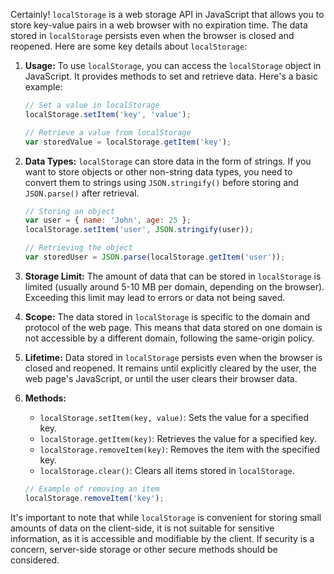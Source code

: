 Certainly! `localStorage` is a web storage API in JavaScript that allows you to store key-value pairs in a web browser with no expiration time. The data stored in `localStorage` persists even when the browser is closed and reopened. Here are some key details about `localStorage`:

1. **Usage:**
   To use `localStorage`, you can access the `localStorage` object in JavaScript. It provides methods to set and retrieve data. Here's a basic example:

   ```javascript
   // Set a value in localStorage
   localStorage.setItem('key', 'value');

   // Retrieve a value from localStorage
   var storedValue = localStorage.getItem('key');
   ```

2. **Data Types:**
   `localStorage` can store data in the form of strings. If you want to store objects or other non-string data types, you need to convert them to strings using `JSON.stringify()` before storing and `JSON.parse()` after retrieval.

   ```javascript
   // Storing an object
   var user = { name: 'John', age: 25 };
   localStorage.setItem('user', JSON.stringify(user));

   // Retrieving the object
   var storedUser = JSON.parse(localStorage.getItem('user'));
   ```

3. **Storage Limit:**
   The amount of data that can be stored in `localStorage` is limited (usually around 5-10 MB per domain, depending on the browser). Exceeding this limit may lead to errors or data not being saved.

4. **Scope:**
   The data stored in `localStorage` is specific to the domain and protocol of the web page. This means that data stored on one domain is not accessible by a different domain, following the same-origin policy.

5. **Lifetime:**
   Data stored in `localStorage` persists even when the browser is closed and reopened. It remains until explicitly cleared by the user, the web page's JavaScript, or until the user clears their browser data.

6. **Methods:**
   - `localStorage.setItem(key, value)`: Sets the value for a specified key.
   - `localStorage.getItem(key)`: Retrieves the value for a specified key.
   - `localStorage.removeItem(key)`: Removes the item with the specified key.
   - `localStorage.clear()`: Clears all items stored in `localStorage`.

   ```javascript
   // Example of removing an item
   localStorage.removeItem('key');
   ```

It's important to note that while `localStorage` is convenient for storing small amounts of data on the client-side, it is not suitable for sensitive information, as it is accessible and modifiable by the client. If security is a concern, server-side storage or other secure methods should be considered.